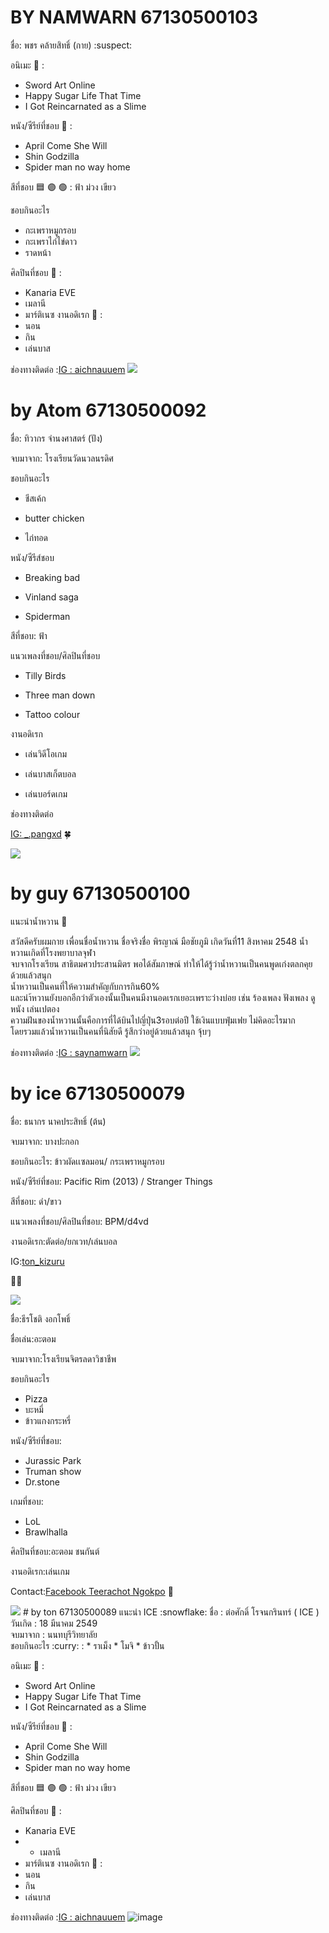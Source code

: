 
# BY NAMWARN 67130500103

ชื่อ: พชร คล้ายสิทธิ์ (กาย) :suspect:

อนิเมะ :supervillain: :
* Sword Art Online
* Happy Sugar Life That Time
* I Got Reincarnated as a Slime
 
หนัง/ซีรีย์ที่ชอบ :troll:  :                                                                                                                                                                                                          
* April Come She Will 
* Shin Godzilla
* Spider man no way home

สีที่ชอบ :blue_square:  :purple_circle:  :green_circle:   : ฟ้า ม่วง เขียว

ชอบกินอะไร
* กะเพราหมูกรอบ
* กะเพราไก่ไข่ดาว
* ราดหน้า


ศิลปินที่ชอบ :microphone:  : 
* Kanaria EVE
* เมลานี
* มาร์ติเนซ
งานอดิเรก :selfie:  : 
* นอน
* กิน
* เล่นบาส


ช่องทางติดต่อ :[IG :  aichnauuem](https://www.instagram.com/aichnauuem/)
<img src="../main/Image/IMG_0406.jpeg"> 

# by Atom 67130500092
ชื่อ: ทิวากร จำนงศาสตร์ (ปัง)

จบมาจาก: โรงเรียนวัดนวลนรดิศ

ชอบกินอะไร

* ชีสเค้ก
  
* butter chicken
  
* ไก่ทอด

หนัง/ซีรีส์ชอบ

* Breaking bad
  
* Vinland saga
  
* Spiderman

สีที่ชอบ: ฟ้า

แนวเพลงที่ชอบ/ศิลปินที่ชอบ

* Tilly Birds
  
* Three man down
  
* Tattoo colour

งานอดิเรก

* เล่นวิดีโอเกม
  
* เล่นบาสเก็ตบอล
  
* เล่นบอร์ดเกม
  
ช่องทางติดต่อ

[IG: _.pangxd](https://www.instagram.com/_.pangxd/) 🍀

<img src="../main/Image/pan.jpg"> 

# by guy 67130500100
แนะนำน้ำหวาน :selfie:

สวัสดีครับผมกาย เพื่อนชื่อน้ำหวาน ชื่อจริงชื่อ พิรญาณ์ มือชัยภูมิ เกิดวันที่11 สิงหาคม 2548 น้ำหวานเกิดที่โรงพยาบาลจุฬา <br>
จบจากโรงเรียน สาธิตมศวประสานมิตร พอได้สัมภาษณ์ ทำให้ได้รู้ว่าน้ำหวานเป็นคนพูดเก่งตลกคุยด้วยแล้วสนุก <br>
น้ำหวานเป็นคนที่ให้ความสำคัญกับการกิน60% <br>
และนำ้หวานยังบอกอีกว่าตัวเองนั้นเป็นคนมีงานอดเรกเยอะเพราะว่างบ่อย เช่น ร้องเพลง ฟังเพลง ดูหนัง เล่นเปตอง <br>
ความฝันของน้ำหวานนั้นคือการที่ได้บินไปญี่ปุ่น3รอบต่อปี ใช้เงินแบบฟุ่มเฟย ไม่คิดอะไรมาก <br>
โดยรวมแล้วน้ำหวานเป็นคนที่นิสัยดี รู้สึกว่าอยู่ด้วยแล้วสนุก จุ้บๆ <br>

ช่องทางติดต่อ :[IG : saynamwarn](https://www.instagram.com/saynamwarn?igsh=MWkyMTY1Y2RndXBlZw==)
<img src="../Guy/Image/namwan.jpg"> 

# by ice 67130500079
ชื่อ: ธนากร นาคประสิทธิ์ (ต้น)

จบมาจาก: บางปะกอก

ชอบกินอะไร: ข้าวผัดเเซลมอน/ กระเพราหมูกรอบ

หนัง/ซีรีย์ที่ชอบ: Pacific Rim (2013) / Stranger Things

สีที่ชอบ: ดำ/ขาว

แนวเพลงที่ชอบ/ศิลปินที่ชอบ: BPM/d4vd

งานอดิเรก:ตัดต่อ/ยกเวท/เล่นบอล

IG:[ton_kizuru](https://www.instagram.com/ton_kizuru/)

🙇‍♂️

<img src="../main/Image/ton.jpg">

ชื่อ:ธีรโชติ งอกโพธิ์ 

ชื่อเล่น:อะตอม

จบมาจาก:โรงเรียนจิตรลดาวิชาชีพ

ชอบกินอะไร
* Pizza
* บะหมี่
* ข้าวแกงกระหรี่
  
หนัง/ซีรีย์ที่ชอบ:
* Jurassic Park 
* Truman show
* Dr.stone
  
เกมที่ชอบ:
* LoL
* Brawlhalla
  
ศิลปินที่ชอบ:อะตอม ชนกันต์

งานอดิเรก:เล่นเกม

Contact:[Facebook Teerachot Ngokpo](https://www.facebook.com/share/kdEDEFCEaxGEn9TB/?mibextid=qi2Omg) 🥇

<img src="../main/Image/atom.jpg">
# by ton 67130500089
แนะนำ ICE  :snowflake: 
ชื่อ  : ต่อศักดิ์ โรจนกรินทร์ ( ICE ) <br>
วันเกิด : 18 มีนาคม 2549 <br>
จบมาจาก : นนทบุรีวิทยาลัย <br>
ชอบกินอะไร  :curry:   : 
* ราเม็ง
* โมจิ
* ข้าวปั้น

อนิเมะ :supervillain: :
* Sword Art Online
* Happy Sugar Life That Time
* I Got Reincarnated as a Slime
 
หนัง/ซีรีย์ที่ชอบ :troll:  :                                                                                                                                                                                                          
* April Come She Will 
* Shin Godzilla
* Spider man no way home

สีที่ชอบ :blue_square:  :purple_circle:  :green_circle:   : ฟ้า ม่วง เขียว

ศิลปินที่ชอบ :microphone:  : 
* Kanaria EVE
* * เมลานี
* มาร์ติเนซ
งานอดิเรก :selfie:  : 
* นอน
* กิน
* เล่นบาส

ช่องทางติดต่อ :[IG :  aichnauuem](https://www.instagram.com/aichnauuem/)
![image](https://github.com/user-attachments/assets/c0f83027-f5ff-4561-964f-2fe57e113572)


